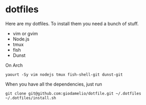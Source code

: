 # dotfiles

Here are my dotfiles. To install them you need a bunch of stuff.

 - vim or gvim
 - Node.js
 - tmux
 - fish
 - Dunst

On Arch

    yaourt -Sy vim nodejs tmux fish-shell-git dunst-git

When you have all the dependencies, just run

    git clone git@github.com:giodamelio/dotfile.git ~/.dotfiles
    ~/.dotfiles/install.sh

